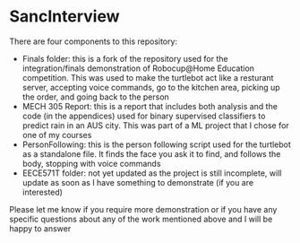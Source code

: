 # SancInterview

There are four components to this repository:

- Finals folder: this is a fork of the repository used for the integration/finals demonstration of Robocup@Home Education competition. This was used to make the turtlebot act like a resturant server, accepting voice commands, go to the kitchen area, picking up the order, and going back to the person
- MECH 305 Report: this is a report that includes both analysis and the code (in the appendices) used for binary supervised classifiers to predict rain in an AUS city. This was part of a ML project that I chose for one of my courses
- PersonFollowing: this is the person following script used for the turtlebot as a standalone file. It finds the face you ask it to find, and follows the body, stopping with voice commands
- EECE571T folder: not yet updated as the project is still incomplete, will update as soon as I have something to demonstrate (if you are interested)


Please let me know if you require more demonstration or if you have any specific questions about any of the work mentioned above and I will be happy to answer
